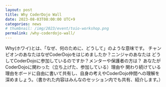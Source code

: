 ```yaml
---
layout: post
title: Why CoderDojo Wall
date: 2023-08-03T08:00:00 UTC+9
categories: news
# thumbnail: /img/2023/event/toio-workshop.png
permalink: /why-coderdojo-wall/
---
```





Why(ホワイ)とは、「なぜ、何のために、どうして」のような意味です。
チャンピオンのあなたはなぜCoderDojoをはじめましたか？ニンジャのあなたは
どうしてCoderDojoに参加しているのですか？メンターや保護者の方は？
あなたがCoderDojoに関わった（立ち上げた、参加している）理由や
関わり続けている理由をボードに自由に書いて共有し、自身の考えやCoderDojo仲間への理解を深めましょう。（書かれた内容はみんなのセッション内でも共有、紹介します。）